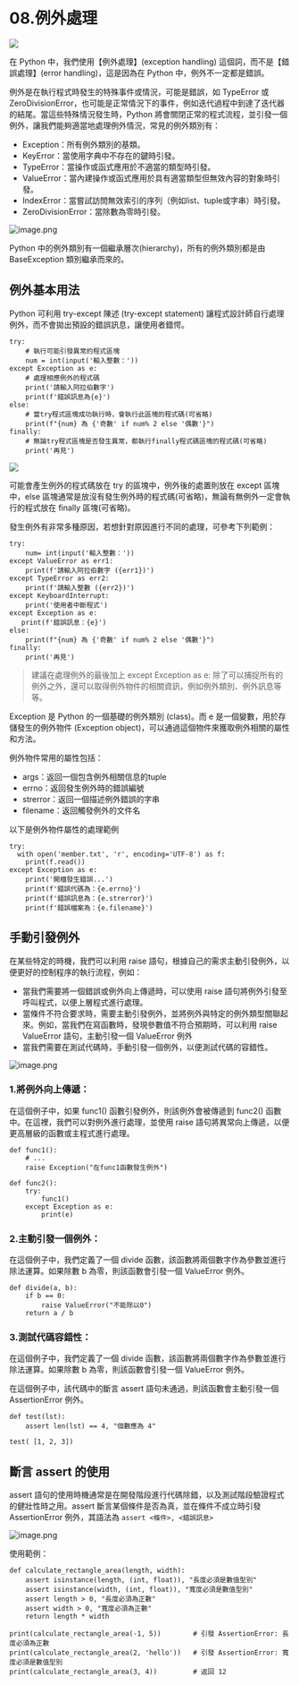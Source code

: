 <style>
.highlight {color:red}
.elegant {color:blue}
</style>

# 08.例外處理

![](https://hackmd.io/_uploads/ByEfAg__h.jpg)

在 Python 中，我們使用【例外處理】(exception handling) 這個詞，而不是【錯誤處理】(error handling)，這是因為在 Python 中，例外不一定都是錯誤。

例外是在執行程式時發生的特殊事件或情況，可能是錯誤，如 TypeError 或ZeroDivisionError，也可能是正常情況下的事件，例如迭代過程中到達了迭代器的結尾。當這些特殊情況發生時，Python 將會關閉正常的程式流程，並引發一個例外，讓我們能夠適當地處理例外情況，常見的例外類別有：

- Exception：所有例外類別的基類。
- KeyError：當使用字典中不存在的鍵時引發。
- TypeError：當操作或函式應用於不適當的類型時引發。
- ValueError：當內建操作或函式應用於具有適當類型但無效內容的對象時引發。
- IndexError：當嘗試訪問無效索引的序列（例如list、tuple或字串）時引發。
- ZeroDivisionError：當除數為零時引發。

![image.png](https://hackmd.io/_uploads/HyvwfT_7a.png)

Python 中的例外類別有一個繼承層次(hierarchy)，所有的例外類別都是由 BaseException 類別繼承而來的。

## 例外基本用法

Python 可利用 try-except 陳述 (try-except statement) 讓程式設計師自行處理例外，而不會拋出預設的錯誤訊息，讓使用者錯愕。

```python=
try:
    # 執行可能引發異常的程式區塊
    num = int(input('輸入整數：'))
except Exception as e:
    # 處理相應例外的程式碼
    print('請輸入阿拉伯數字')
    print(f'錯誤訊息為{e}')
else:
    # 當try程式區塊成功執行時，會執行此區塊的程式碼(可省略)
    print(f"{num} 為 {'奇數' if num% 2 else '偶數'}")
finally:
    # 無論try程式區塊是否發生異常，都執行finally程式碼區塊的程式碼(可省略)
    print('再見')
```
![](https://hackmd.io/_uploads/HkMZTlOd3.png)

可能會產生例外的程式碼放在 try 的區塊中，例外後的處置則放在 except 區塊中，else 區塊通常是放沒有發生例外時的程式碼(可省略)，無論有無例外一定會執行的程式放在 finally 區塊(可省略)。

發生例外有非常多種原因，若想針對原因進行不同的處理，可參考下列範例：

```python=
try:
    num= int(input('輸入整數：'))
except ValueError as err1:
    print(f'請輸入阿拉伯數字 ({err1})')
except TypeError as err2:
    print(f'請輸入整數 ({err2})')
except KeyboardInterrupt:
    print('使用者中斷程式')
except Exception as e:
   print(f'錯誤訊息：{e}')
else:
    print(f"{num} 為 {'奇數' if num% 2 else '偶數'}")
finally:
    print('再見')
```
> 建議在處理例外的最後加上 except Exception as e: 除了可以捕捉所有的例外之外，還可以取得例外物件的相關資訊，例如例外類別、例外訊息等等。

Exception 是 Python 的一個基礎的例外類別 (class)。而 e 是一個變數，用於存儲發生的例外物件 (Exception object)，可以通過這個物件來獲取例外相關的屬性和方法。

例外物件常用的屬性包括：
- args：返回一個包含例外相關信息的tuple
- errno：返回發生例外時的錯誤編號
- strerror：返回一個描述例外錯誤的字串
- filename：返回觸發例外的文件名

以下是例外物件屬性的處理範例
```python=
try:
  with open('member.txt', 'r', encoding='UTF-8') as f:
    print(f.read())
except Exception as e:
    print('開檔發生錯誤...')
    print(f'錯誤代碼為：{e.errno}')
    print(f'錯誤訊息為：{e.strerror}')
    print(f'錯誤檔案為：{e.filename}')
```

## 手動引發例外

在某些特定的時機，我們可以利用 raise 語句，根據自己的需求主動引發例外，以便更好的控制程序的執行流程，例如：

- 當我們需要將一個錯誤或例外向上傳遞時，可以使用 raise 語句將例外引發至呼叫程式，以便上層程式進行處理。
- 當條件不符合要求時，需要主動引發例外，並將例外與特定的例外類型關聯起來。例如，當我們在寫函數時，發現參數值不符合預期時，可以利用 raise ValueError 語句，主動引發一個 ValueError 例外
- 當我們需要在測試代碼時，手動引發一個例外，以便測試代碼的容錯性。

![image.png](https://hackmd.io/_uploads/SJ9q_aO7p.png)

### 1.將例外向上傳遞：
在這個例子中，如果 func1() 函數引發例外，則該例外會被傳遞到 func2() 函數中。在這裡，我們可以對例外進行處理，並使用 raise 語句將異常向上傳遞，以便更高層級的函數或主程式進行處理。
```python=
def func1():
    # ...
    raise Exception("在func1函數發生例外")

def func2():
    try:
        func1()
    except Exception as e:
        print(e)

```

### 2.主動引發一個例外：
在這個例子中，我們定義了一個 divide 函數，該函數將兩個數字作為參數並進行除法運算。如果除數 b 為零，則該函數會引發一個 ValueError 例外。
```python=
def divide(a, b):
    if b == 0:
        raise ValueError("不能除以0")
    return a / b
```

### 3.測試代碼容錯性：
在這個例子中，我們定義了一個 divide 函數，該函數將兩個數字作為參數並進行除法運算。如果除數 b 為零，則該函數會引發一個 ValueError 例外。

在這個例子中，該代碼中的斷言 assert 語句未通過，則該函數會主動引發一個 AssertionError 例外。
```python=
def test(lst):
    assert len(lst) == 4, "個數應為 4"

test( [1, 2, 3])
```
## 斷言 assert 的使用
assert 語句的使用時機通常是在開發階段進行代碼除錯，以及測試階段驗證程式的健壯性時之用。assert  斷言某個條件是否為真，並在條件不成立時引發 AssertionError 例外，其語法為 `assert <條件>, <錯誤訊息>`

![image.png](https://hackmd.io/_uploads/S1f6vpuX6.png)


使用範例：
```python=
def calculate_rectangle_area(length, width):
    assert isinstance(length, (int, float)), "長度必須是數值型別"
    assert isinstance(width, (int, float)), "寬度必須是數值型別"
    assert length > 0, "長度必須為正數"
    assert width > 0, "寬度必須為正數"    
    return length * width

print(calculate_rectangle_area(-1, 5))        # 引發 AssertionError: 長度必須為正數
print(calculate_rectangle_area(2, 'hello'))   # 引發 AssertionError: 寬度必須是數值型別
print(calculate_rectangle_area(3, 4))         # 返回 12
```